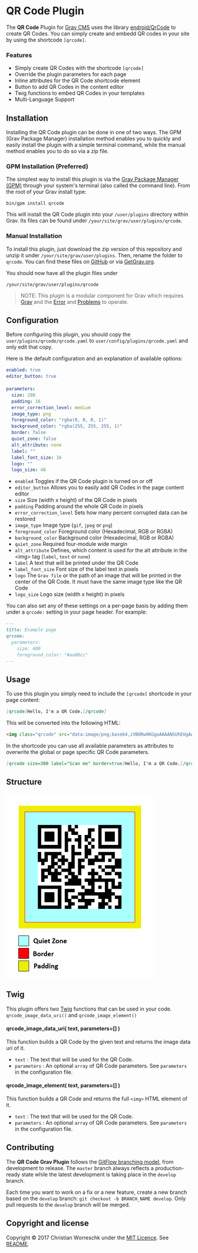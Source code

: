 # QR Code Plugin

The **QR Code** Plugin for [Grav CMS](http://github.com/getgrav/grav) uses the library [endroid/QrCode](endroid/QrCode) to create QR Codes. You can simply create and embedd QR codes in your site by using the shortcode `[qrcode]`.

### Features
* Simply create QR Codes with the shortcode `[qrcode]`
* Override the plugin parameters for each page
* Inline attributes for the QR Code shortcode element    
* Button to add QR Codes in the content editor
* Twig functions to embed QR Codes in your templates
* Multi-Language Support

## Installation

Installing the QR Code plugin can be done in one of two ways. The GPM (Grav Package Manager) installation method enables you to quickly and easily install the plugin with a simple terminal command, while the manual method enables you to do so via a zip file.

### GPM Installation (Preferred)

The simplest way to install this plugin is via the [Grav Package Manager (GPM)](http://learn.getgrav.org/advanced/grav-gpm) through your system's terminal (also called the command line).  From the root of your Grav install type:

    bin/gpm install qrcode

This will install the QR Code plugin into your `/user/plugins` directory within Grav. Its files can be found under `/your/site/grav/user/plugins/qrcode`.

### Manual Installation

To install this plugin, just download the zip version of this repository and unzip it under `/your/site/grav/user/plugins`. Then, rename the folder to `qrcode`. You can find these files on [GitHub](https://github.com/christian-worreschk/grav-plugin-qrcode) or via [GetGrav.org](http://getgrav.org/downloads/plugins#extras).

You should now have all the plugin files under

    /your/site/grav/user/plugins/qrcode
	
> NOTE: This plugin is a modular component for Grav which requires [Grav](http://github.com/getgrav/grav) and the [Error](https://github.com/getgrav/grav-plugin-error) and [Problems](https://github.com/getgrav/grav-plugin-problems) to operate.

## Configuration

Before configuring this plugin, you should copy the `user/plugins/qrcode/qrcode.yaml` to `user/config/plugins/qrcode.yaml` and only edit that copy.

Here is the default configuration and an explanation of available options:

```yaml
enabled: true
editor_button: true

parameters:
  size: 200
  padding: 16
  error_correction_level: medium
  image_type: png
  foreground_color: "rgba(0, 0, 0, 1)"
  background_color: "rgba(255, 255, 255, 1)"
  border: false
  quiet_zone: false
  alt_attribute: none
  label: ""
  label_font_size: 16
  logo: ""
  logo_size: 48
```

* `enabled` Toggles if the QR Code plugin is turned on or off
* `editor_button` Allows you to easily add QR Codes in the page content editor
* `size` Size (width x height) of the QR Code in pixels
* `padding` Padding around the whole QR Code in pixels
* `error_correction_level` Sets how many percent corrupted data can be restored
* `image_type` Image type (`gif`, `jpeg` or `png`)
* `foreground_color` Foreground color (Hexadecimal, RGB or RGBA)
* `background_color` Background color (Hexadecimal, RGB or RGBA)
* `quiet_zone` Required four-module wide margin
* `alt_attribute` Defines, which content is used for the alt attribute in the &lt;img&gt; tag (`label`, `text` or `none`)
* `label` A text that will be printed under the QR Code
* `label_font_size` Font size of the label text in pixels
* `logo` The `Grav file` or the path of an image that will be printed in the center of the QR Code. It must have the same image type like the QR Code
* `logo_size` Logo size (width x height) in pixels

You can also set any of these settings on a per-page basis by adding them under a `qrcode:` setting in your page header. For example:
```markdown
---
title: Example page
qrcode:
  parameters:
    size: 400
    foreground_color: "#aa00cc"
---
```

## Usage

To use this plugin you simply need to include the `[qrcode]` shortcode in your page content:
```markdown
[qrcode]Hello, I'm a QR Code.[/qrcode]
```

This will be converted into the following HTML:
```html
<img class="qrcode" src="data:image/png;base64,iVBORw0KGgoAAAANSUhEUgAAAOgAAADoAQMAAADfZzo7AAAABlBMVEX///8AAABVwtN+AAAAAnRSTlP9/RSN3GkAAADQSURBVFiF7ZVRDsMgDEN9/0t7lYiTjO0ETw0SonnpB44B6Q14+ISe4edrZaA0cxVYVx5HnZzdRcbTcsKd4VJr9EDTqlmzfmYQndss4/9dB6Edafj/wNDquHX2X0/WOgswOo9yrH4qsXQ3fmlCpXWQ60CvY06lmuvrtH0eLyZNy2P8iMKkqUh+CYKkvVovci+AtPqfrsf55tLUSDG+fUEQ7e27QHsfSjN7qZE0kpa5RxTb8xeXtuOX3bl0pIgwVLoluK9tIC0J2vH6cjuOvgGODxhInuDjnW9aAAAAAElFTkSuQmCC" />
```

In the shortcode you can use all available parameters as attributes to overwrite the global or page specific QR Code parameters.
 ```markdown
 [qrcode size=300 label="Scan me" border=true]Hello, I'm a QR Code.[/qrcode]
 ```

## Structure

![QR Code](assets/qrcode.png)

## Twig

This plugin offers two [Twig](http://twig.sensiolabs.org) functions that can be used in your code. `qrcode_image_data_uri()` and `qrcode_image_element()`
 
#### qrcode_image_data_uri( text, parameters=[] )
This function builds a QR Code by the given text and returns the image data uri of it.
  - `text` : The text that will be used for the QR Code.
  - `parameters` : An optional `array` of QR Code parameters. See `parameters` in the configuration file.

#### qrcode_image_element( text, parameters=[] )
This function builds a QR Code and returns the full `<img>` HTML element of it.
  - `text` : The text that will be used for the QR Code.
  - `parameters` : An optional `array` of QR Code parameters. See `parameters` in the configuration file. 

## Contributing
The **QR Code Grav Plugin** follows the [GitFlow branching model](http://nvie.com/posts/a-successful-git-branching-model), from development to release. The ```master``` branch always reflects a production-ready state while the latest development is taking place in the ```develop``` branch.

Each time you want to work on a fix or a new feature, create a new branch based on the ```develop``` branch: ```git checkout -b BRANCH_NAME develop```. Only pull requests to the ```develop``` branch will be merged.

## Copyright and license

Copyright &copy; 2017 Christian Worreschk under the [MIT Licence](http://opensource.org/licenses/MIT). See [README](LICENSE).
